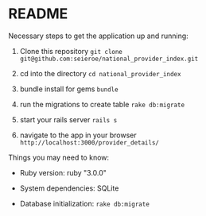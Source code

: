 # README

Necessary steps to get the application up and running:

1) Clone this repository
`git clone git@github.com:seieroe/national_provider_index.git`

2) cd into the directory
`cd national_provider_index`

3) bundle install for gems 
`bundle`

4) run the migrations to create table
`rake db:migrate`

5) start your rails server
`rails s`

6) navigate to the app in your browser
`http://localhost:3000/provider_details/`


Things you may need to know:

* Ruby version: ruby "3.0.0"

* System dependencies: SQLite

* Database initialization: `rake db:migrate`

